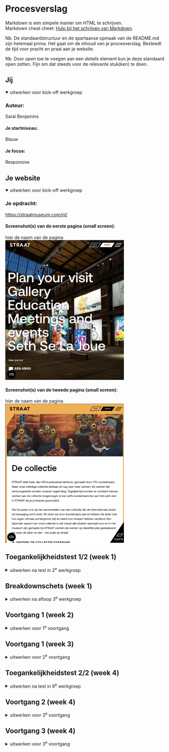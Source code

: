 # Procesverslag
Markdown is een simpele manier om HTML te schrijven.  
Markdown cheat cheet: [Hulp bij het schrijven van Markdown](https://github.com/adam-p/markdown-here/wiki/Markdown-Cheatsheet).

Nb. De standaardstructuur en de spartaanse opmaak van de README.md zijn helemaal prima. Het gaat om de inhoud van je procesverslag. Besteedt de tijd voor pracht en praal aan je website.

Nb. Door *open* toe te voegen aan een *details* element kun je deze standaard open zetten. Fijn om dat steeds voor de relevante stuk(ken) te doen.





## Jij

<details open>
  <summary>uitwerken voor kick-off werkgroep</summary>

  ### Auteur:
  Saraï Benjamins

  #### Je startniveau:
  Blauw

  #### Je focus:
  Responsive
 
</details>





## Je website

<details open>
  <summary>uitwerken voor kick-off werkgroep</summary>

  ### Je opdracht:
  https://straatmuseum.com/nl/

  #### Screenshot(s) van de eerste pagina (small screen): 
  hier de naam van de pagina  
  <img src="readme-images/homepagestraat.png" width="375px" alt="homepage">

  #### Screenshot(s) van de tweede pagina (small screen):
  hier de naam van de pagina  
  <img src="readme-images/collectiestraat.png" width="375px" alt="collectiepagina">
 
</details>



## Toegankelijkheidstest 1/2 (week 1)

<details>
  <summary>uitwerken na test in 2<sup>e</sup> werkgroep</summary>

  ### Bevindingen
  Lijst met je bevindingen die in de test naar voren kwamen:
  - Structuur is logisch en alle kopjes worden op volgorde voorgelezen
  - De afbeeldingen hebben geen alt teksten
  - Ze hebben geen light/dark mode
  - Ik vind dat de header smoother in beeld kan komen als je naar beneden scrollt
  - Op klein scherm gaat de header tekst niet schuin staan als je erover heen hovert, op groot scherm wel


</details>



## Breakdownschets (week 1)

<details>
  <summary>uitwerken na afloop 3<sup>e</sup> werkgroep</summary>

  ### de hele pagina: 
  <img src="readme-images/heleframe.jpg" width="375px" alt="hele pagina breakdownschets">

  ### dynamisch deel (bijv menu): 
  <img src="readme-images/dyanimischdeel1.png" width="375px" alt="breakdown van een dynamisch deel 1">

  ### wellicht nog een dynamisch deel (bijv filter): 
  <img src="readme-images/dynamischdeel2.png" width="375px" alt="breakdown van nog een dynamisch deel 2">

</details>





## Voortgang 1 (week 2)

<details>
  <summary>uitwerken voor 1<sup>e</sup> voortgang</summary>

  ### Stand van zaken
  Ik was helaas ziek bij dit gesprek


  ### Agenda voor meeting
  samen met je groepje opstellen

  | student 1      | student 2          | student 3    | student 4        |
  | ---            | ---                | ---          | ---              |
  | dit bespreken  | en dit             | en ik dit    | en dan ik dat    |
  | en dat ook nog | dit als er tijd is | nog een punt | dit wil ik zeker |
  | ...            | ...                | ...          | ...              |


  ### Verslag van meeting
  hier na afloop snel de uitkomsten van de meeting vastleggen

  - punt 1
  - punt 2
  - nog een punt
  - ...

</details>





## Voortgang 1 (week 3)

<details>
  <summary>uitwerken voor 2<sup>e</sup> voortgang</summary>

  ### Stand van zaken
  Deze week ging het niet goed, omdat ik verkeerde elementen heb gebruikt omdat ik dacht dat er geen padding etc gebruikt mocht worden. Dat heb ik die week gelijk weggehaald en aangepast


  ### Agenda voor meeting
  samen met je groepje opstellen

  | student 1      | student 2          | student 3    | student 4        |
  | ---            | ---                | ---          | ---              |
  | dit bespreken  | en dit             | en ik dit    | en dan ik dat    |
  | en dat ook nog | dit als er tijd is | nog een punt | dit wil ik zeker |
  | ...            | ...                | ...          | ...              |


  ### Verslag van meeting
  hier na afloop snel de uitkomsten van de meeting vastleggen

  - Wel padding gebruiken
  - Geen Transform/Translate
  - Minder code is soms beter


</details>





## Toegankelijkheidstest 2/2 (week 4)

<details>
  <summary>uitwerken na test in 9<sup>e</sup> werkgroep</summary>

  ### Bevindingen
  Lijst met je bevindingen die in de test naar voren kwamen (geef ook aan wat er verbeterd is):

</details>





## Voortgang 2 (week 4)

<details>
  <summary>uitwerken voor 3<sup>e</sup> voortgang</summary>

  ### Stand van zaken
  De website zag er al aardig hetzelfde uit als de 'echte', de code zag er prima uit zei de leerling hulp. Ik heb nog tips gekregen met bepaalde dingen waar ik vast mee liep. Zoals hoe ik een form kon toevoegen of hoe ik linear gradient kon toevoegen.


  ### Agenda voor meeting
  samen met je groepje opstellen

  | student 1      | student 2          | student 3    | student 4        |
  | ---            | ---                | ---          | ---              |
  | dit bespreken  | en dit             | en ik dit    | en dan ik dat    |
  | en dat ook nog | dit als er tijd is | nog een punt | dit wil ik zeker |
  | ...            | ...                | ...          | ...              |


  ### Verslag van meeting
  hier na afloop snel de uitkomsten van de meeting vastleggen

  - Tips gekregen hoe ik bepaalde dingen kon oppakken

</details>


## Voortgang 3 (week 4)
<details>
  <summary>uitwerken voor 3<sup>e</sup> voortgang</summary>

  ### Stand van zaken
  Dit gesprek heb ik vooral gebruikt om veel tips te vragen aan Sanne. Bijvoorbeeld voor de slider. Voorderest hadden we mijn code niet gecheckt

## Herkansing (week 5)

<details>
  <summary>uitwerken voor eindgesprek</summary>

  ### Je uitkomst - karakteristiek screenshots:
  <img src="readme-images/screen1.png" width="375px" alt="uitomst opdracht 1">
    <img src="readme-images/screen2.png" width="375px" alt="uitomst opdracht 1">
      <img src="readme-images/screen3.png" width="375px" alt="uitomst opdracht 1">
        <img src="readme-images/screen4.png" width="375px" alt="uitomst opdracht 1">


  ### Dit ging goed/Heb ik geleerd: 
  Wat goed ging was de header in orde maken en de footer. Ik heb eigenlijk heel veel geleerd en heb veel geprobeerd om dingen uit te testen. Ik vind dit namelijk heel moeilijk en ligt niet helemaal in mijn straatje. 

  <img src="readme-images/screen5.png" width="375px" alt="top">


  ### Dit was lastig/Is niet gelukt:
  Wat ik lastig vond was de slider maken op de hoofdpagina, hij is uiteindelijk wel redelijk gelukt. Wat mij niet gelukt is, is om nog een microinteractie van de talen te fixen in de header. Op de echte site kan je tussen talen switchen en dat wilde ik ook graag laten lukken. 

  <img src="readme-images/screen6.png" width="375px" alt="bummer">
  <img src="readme-images/screen7.png" width="375px" alt="bummer">
</details>





## Bronnenlijst

<details open>
  <summary>continu bijhouden terwijl je werkt</summary>

  Nb. Wees specifiek ('css-tricks' als bron is bijv. niet specifiek genoeg). 
  Nb. ChatGpT en andere AI horen er ook bij.
  Nb. Vermeld de bronnen ook in je code.

  1. /* Bron Light/Dark mode: https://developer.mozilla.org/en-US/docs/Web/CSS/@media/prefers-color-scheme*/
  2. /* Bron Visually Hidden: https://www.a11yproject.com/posts/how-to-hide-content/ */
  3. /*https://developer.mozilla.org/en-US/docs/Web/CSS/@keyframes */
  4. /* Bron hamburgermenu: https://codepen.io/shooft/pen/JjQLVeB */
  5. /* https://www.w3schools.com/howto/howto_js_mobile_navbar.asp */
  6. /* Bron marquee: https://developer.mozilla.org/en-US/docs/Web/HTML/Element/marquee */
  7. /* Bron Swipe menu: https://codepen.io/shooft/pen/vEBXLWb */
  8. /* Bron linear gradient: https://developer.mozilla.org/en-US/docs/Web/CSS/gradient/linear-gradient */
  9. /* Bron form email: https://developer.mozilla.org/en-US/docs/Web/HTML/Element/input/email */
  10. /* Bron details summary: https://developer.mozilla.org/en-US/docs/Web/HTML/Element/details */
  11. /* Bron Visually Hidden: https://www.a11yproject.com/posts/how-to-hide-content/ */
  12. /* Bron keyframes slide in menu: https://developer.mozilla.org/en-US/docs/Web/CSS/@keyframes*/
  13. /* Bron styling nav: https://www.w3schools.com/howto/howto_js_mobile_navbar.asp*/
  14. /* Bron Details summary: https://statics.teams.cdn.office.net/evergreen-assets/safelinks/1/atp-safelinks.html*/
  15. /* Bron Zwarte SVG logo naar wit: https://developer.mozilla.org/en-US/docs/Web/CSS/filter-function/brightness */
  16. /* Bron Chat GPT: gebruikt om de afbeeldingen naast elkaar te hebben staan bij groter scherm voor de 4 afbeeldingen op de collectie pagina */
  17. /* Bron responsive maken van pagina's: /* Bron Chat GPT: gebruikt om de afbeeldingen naast elkaar te hebben staan bij groter scherm voor de 4 afbeeldingen op de collectie pagina */ 
  18. /* Bron Chat GPT stijlen van de details summary*/
  19. /* Bron Chat GPT: om hulp te krijgen hoe ik de afbeeldingen wit maak als de zwarte balk naar beneden komt, gebruikt voor het hamburger menu en het wisselen van img */
  20. /* Bron Chat GPT gebruikt voor uitleg keyframes met afbeeldingen (main) */
  21. /* Bron Chat GPT: gebruikt voor het stijlen van de form en input van de form */




</details>